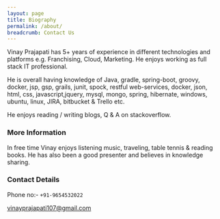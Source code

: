 ```yaml
---
layout: page
title: Biography
permalink: /about/
breadcrumb: Contact Us
---
```


Vinay Prajapati has 5+ years of experience in different technologies and platforms e.g. Franchising, Cloud, Marketing. He enjoys working as full stack IT professional.

He is overall having knowledge of Java, gradle, spring-boot, groovy, docker, jsp, gsp, grails, junit, spock, restful web-services, docker, json, html, css, javascript,jquery, mysql, mongo, spring, hibernate, windows, ubuntu, linux, JIRA, bitbucket & Trello etc. 

He enjoys reading / writing blogs, Q & A on stackoverflow. 

### More Information

In free time Vinay enjoys listening music, traveling, table tennis & reading books. He has also been a good presenter and believes in knowledge sharing.

### Contact Details

Phone no:- `+91-9654532022`

[vinayprajapati107@gmail.com](mailto:vinayprajapati107@gmail.com)

